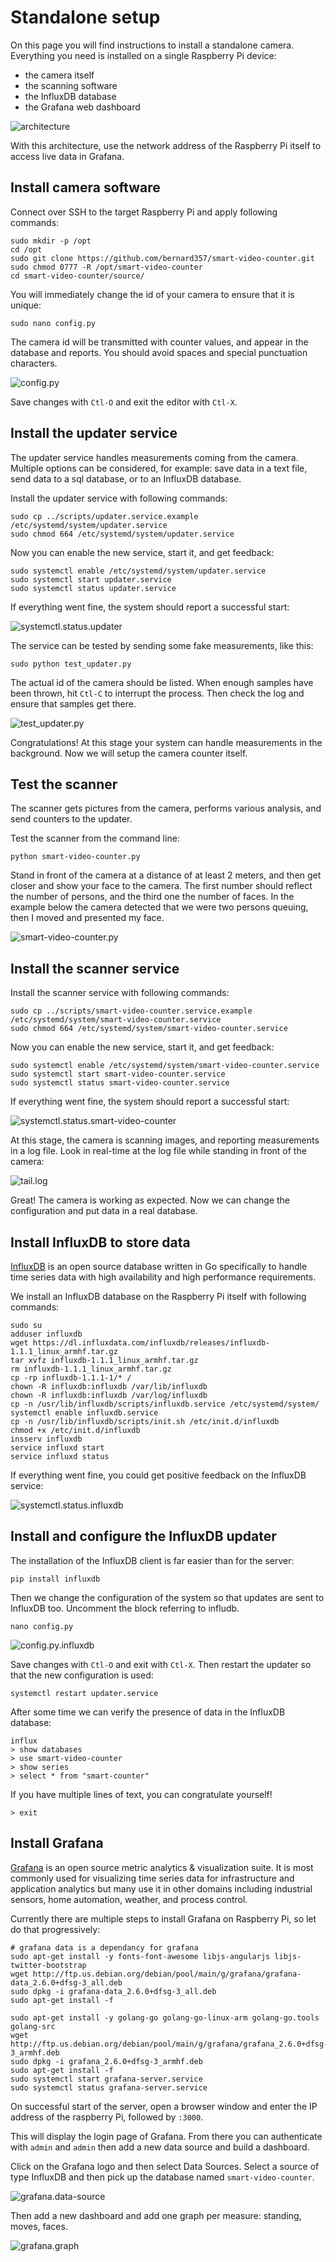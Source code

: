 # Standalone setup

On this page you will find instructions to install a standalone camera.
Everything you need is installed on a single Raspberry Pi device:
- the camera itself
- the scanning software
- the InfluxDB database
- the Grafana web dashboard

![architecture](media/architecture.standalone.png)

With this architecture, use the network address of the Raspberry Pi itself
to access live data in Grafana.

## Install camera software

Connect over SSH to the target Raspberry Pi and apply following commands:

```
sudo mkdir -p /opt
cd /opt
sudo git clone https://github.com/bernard357/smart-video-counter.git
sudo chmod 0777 -R /opt/smart-video-counter
cd smart-video-counter/source/
```

You will immediately change the id of your camera to ensure that it is unique:

```
sudo nano config.py
```

The camera id will be transmitted with counter values, and appear in the
database and reports. You should avoid spaces and special punctuation characters.

![config.py](media/config.py.png)

Save changes with `Ctl-O` and exit the editor with `Ctl-X`.

## Install the updater service

The updater service handles measurements coming from the camera. Multiple options can be considered,
for example: save data in a text file, send data to a sql database, or to an InfluxDB database.

Install the updater service with following commands:

```
sudo cp ../scripts/updater.service.example /etc/systemd/system/updater.service
sudo chmod 664 /etc/systemd/system/updater.service
```

Now you can enable the new service, start it, and get feedback:

```
sudo systemctl enable /etc/systemd/system/updater.service
sudo systemctl start updater.service
sudo systemctl status updater.service
```

If everything went fine, the system should report a successful start:

![systemctl.status.updater](media/systemctl.status.updater.png)

The service can be tested by sending some fake measurements, like this:

```
sudo python test_updater.py
```

The actual id of the camera should be listed. When enough samples have been
thrown, hit `Ctl-C` to interrupt the process. Then check the log and ensure that
samples get there.

![test_updater.py](media/test_updater.py.png)

Congratulations! At this stage your system can handle measurements in the background.
Now we will setup the camera counter itself.

## Test the scanner

The scanner gets pictures from the camera, performs various analysis, and send counters
to the updater.

Test the scanner from the command line:

```
python smart-video-counter.py
```

Stand in front of the camera at a distance of at least 2 meters, and then
get closer and show your face to the camera. The first number should reflect
the number of persons, and the third one the number of faces. In the example
below the camera detected that we were two persons queuing, then I moved and
presented my face.

![smart-video-counter.py](media/smart-video-counter.py.png)

## Install the scanner service

Install the scanner service with following commands:

```
sudo cp ../scripts/smart-video-counter.service.example /etc/systemd/system/smart-video-counter.service
sudo chmod 664 /etc/systemd/system/smart-video-counter.service
```

Now you can enable the new service, start it, and get feedback:

```
sudo systemctl enable /etc/systemd/system/smart-video-counter.service
sudo systemctl start smart-video-counter.service
sudo systemctl status smart-video-counter.service
```

If everything went fine, the system should report a successful start:

![systemctl.status.smart-video-counter](media/systemctl.status.smart-video-counter.png)

At this stage, the camera is scanning images, and reporting measurements in a log file.
Look in real-time at the log file while standing in front of the camera:

![tail.log](media/tail.log.png)

Great! The camera is working as expected. Now we can change the configuration and put data in a real database.

## Install InfluxDB to store data

[InfluxDB](https://www.influxdata.com/time-series-platform/influxdb/) is an open source database written in Go specifically to handle time series data with high availability and high performance requirements.

We install an InfluxDB database on the Raspberry Pi itself with following commands:

```
sudo su
adduser influxdb
wget https://dl.influxdata.com/influxdb/releases/influxdb-1.1.1_linux_armhf.tar.gz
tar xvfz influxdb-1.1.1_linux_armhf.tar.gz
rm influxdb-1.1.1_linux_armhf.tar.gz
cp -rp influxdb-1.1.1-1/* /
chown -R influxdb:influxdb /var/lib/influxdb
chown -R influxdb:influxdb /var/log/influxdb
cp -n /usr/lib/influxdb/scripts/influxdb.service /etc/systemd/system/
systemctl enable influxdb.service
cp -n /usr/lib/influxdb/scripts/init.sh /etc/init.d/influxdb
chmod +x /etc/init.d/influxdb
insserv influxdb
service influxd start
service influxd status
```

If everything went fine, you could get positive feedback on the InfluxDB service:

![systemctl.status.influxdb](media/systemctl.status.influxdb.png)

## Install and configure the InfluxDB updater

The installation of the InfluxDB client is far easier than for the server:

```
pip install influxdb
```

Then we change the configuration of the system so that updates are sent to InfluxDB too.
Uncomment the block referring to infludb.

```
nano config.py
```

![config.py.influxdb](media/config.py.influxdb.png)

Save changes with `Ctl-O` and exit with `Ctl-X`. Then restart the updater so that the new configuration is used:

```
systemctl restart updater.service
```

After some time we can verify the presence of data in the InfluxDB database:

```
influx
> show databases
> use smart-video-counter
> show series
> select * from "smart-counter"
```

If you have multiple lines of text, you can congratulate yourself!

```
> exit
```

## Install Grafana

[Grafana](http://grafana.org/) is an open source metric analytics & visualization suite. It is most commonly used for visualizing time series data for infrastructure and application analytics but many use it in other domains including industrial sensors, home automation, weather, and process control.

Currently there are multiple steps to install Grafana on Raspberry Pi, so let do that progressively:

```
# grafana data is a dependancy for grafana
sudo apt-get install -y fonts-font-awesome libjs-angularjs libjs-twitter-bootstrap
wget http://ftp.us.debian.org/debian/pool/main/g/grafana/grafana-data_2.6.0+dfsg-3_all.deb
sudo dpkg -i grafana-data_2.6.0+dfsg-3_all.deb
sudo apt-get install -f

sudo apt-get install -y golang-go golang-go-linux-arm golang-go.tools golang-src
wget http://ftp.us.debian.org/debian/pool/main/g/grafana/grafana_2.6.0+dfsg-3_armhf.deb
sudo dpkg -i grafana_2.6.0+dfsg-3_armhf.deb
sudo apt-get install -f
sudo systemctl start grafana-server.service
sudo systemctl status grafana-server.service
```

On successful start of the server, open a browser window and enter
the IP address of the raspberry Pi, followed by `:3000`.

This will display the login page of Grafana. From there you can authenticate with `admin` and `admin` then add a new data source and build a dashboard.

Click on the Grafana logo and then select Data Sources. Select a source of type InfluxDB and then pick up the database named `smart-video-counter`.

![grafana.data-source](media/grafana.data-source.png)

Then add a new dashboard and add one graph per measure: standing, moves, faces.

![grafana.graph](media/grafana.graph.png)










